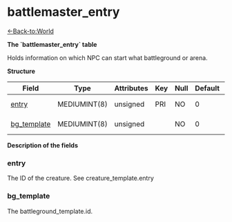 # battlemaster\_entry

[<-Back-to:World](database-world.md)

**The \`battlemaster\_entry\` table**

Holds information on which NPC can start what battleground or arena.

**Structure**

| Field            | Type         | Attributes | Key | Null | Default | Extra | Comment                 |
|------------------|--------------|------------|-----|------|---------|-------|-------------------------|
| [entry][1]       | MEDIUMINT(8) | unsigned   | PRI | NO   | 0       |       | Entry of a creature     |
| [bg_template][2] | MEDIUMINT(8) | unsigned   |     | NO   | 0       |       | Batleground template id |

[1]: #entry
[2]: #bg_template

**Description of the fields**

### entry

The ID of the creature. See creature\_template.entry

### bg\_template

The battleground\_template.id.
